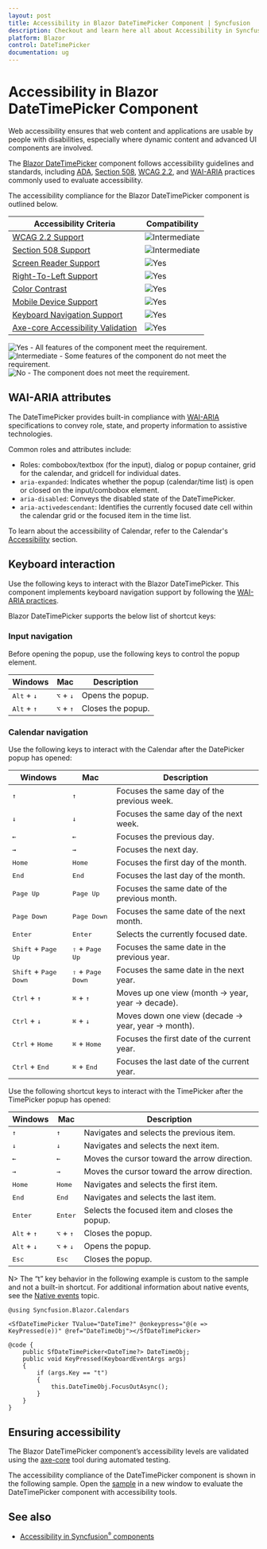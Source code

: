 ```yaml
---
layout: post
title: Accessibility in Blazor DateTimePicker Component | Syncfusion
description: Checkout and learn here all about Accessibility in Syncfusion Blazor Datetime Picker component and more.
platform: Blazor
control: DateTimePicker
documentation: ug
---
```


# Accessibility in Blazor DateTimePicker Component

Web accessibility ensures that web content and applications are usable by people with disabilities, especially where dynamic content and advanced UI components are involved.

The [Blazor DateTimePicker](https://www.syncfusion.com/blazor-components/blazor-datetime-picker) component follows accessibility guidelines and standards, including [ADA](https://www.ada.gov/), [Section 508](https://www.section508.gov/), [WCAG 2.2](https://www.w3.org/TR/WCAG22/), and [WAI-ARIA](https://www.w3.org/TR/wai-aria/#roles) practices commonly used to evaluate accessibility.

The accessibility compliance for the Blazor DateTimePicker component is outlined below.

| Accessibility Criteria | Compatibility |
| -- | -- |
| [WCAG 2.2 Support](../common/accessibility#accessibility-standards) | <img src="https://cdn.syncfusion.com/content/images/documentation/partial.png" alt="Intermediate"> |
| [Section 508 Support](../common/accessibility#accessibility-standards) | <img src="https://cdn.syncfusion.com/content/images/documentation/partial.png" alt="Intermediate"> |
| [Screen Reader Support](../common/accessibility#screen-reader-support) | <img src="https://cdn.syncfusion.com/content/images/documentation/full.png" alt="Yes"> |
| [Right-To-Left Support](../common/accessibility#right-to-left-support) | <img src="https://cdn.syncfusion.com/content/images/documentation/full.png" alt="Yes"> |
| [Color Contrast](../common/accessibility#color-contrast) | <img src="https://cdn.syncfusion.com/content/images/documentation/full.png" alt="Yes"> |
| [Mobile Device Support](../common/accessibility#mobile-device-support) | <img src="https://cdn.syncfusion.com/content/images/documentation/full.png" alt="Yes"> |
| [Keyboard Navigation Support](../common/accessibility#keyboard-navigation-support) | <img src="https://cdn.syncfusion.com/content/images/documentation/full.png" alt="Yes"> |
| [Axe-core Accessibility Validation](../common/accessibility#ensuring-accessibility) | <img src="https://cdn.syncfusion.com/content/images/documentation/full.png" alt="Yes"> |

<style>
    .post .post-content img {
        display: inline-block;
        margin: 0.5em 0;
    }
</style>
<div><img src="https://cdn.syncfusion.com/content/images/documentation/full.png" alt="Yes"> - All features of the component meet the requirement.</div>

<div><img src="https://cdn.syncfusion.com/content/images/documentation/partial.png" alt="Intermediate"> - Some features of the component do not meet the requirement.</div>

<div><img src="https://cdn.syncfusion.com/content/images/documentation/not-supported.png" alt="No"> - The component does not meet the requirement.</div>

## WAI-ARIA attributes

The DateTimePicker provides built-in compliance with [WAI-ARIA](https://www.w3.org/WAI/ARIA/apg/) specifications to convey role, state, and property information to assistive technologies.

Common roles and attributes include:
- Roles: combobox/textbox (for the input), dialog or popup container, grid for the calendar, and gridcell for individual dates.
- `aria-expanded`: Indicates whether the popup (calendar/time list) is open or closed on the input/combobox element.
- `aria-disabled`: Conveys the disabled state of the DateTimePicker.
- `aria-activedescendant`: Identifies the currently focused date cell within the calendar grid or the focused item in the time list.

To learn about the accessibility of Calendar, refer to the Calendar's [Accessibility](https://blazor.syncfusion.com/documentation/calendar/accessibility) section.

## Keyboard interaction

Use the following keys to interact with the Blazor DateTimePicker. This component implements keyboard navigation support by following the [WAI-ARIA practices](https://www.w3.org/WAI/ARIA/apg/).

Blazor DateTimePicker supports the below list of shortcut keys:

### Input navigation

Before opening the popup, use the following keys to control the popup element.

| Windows | Mac | Description |
| --- | --- | --- |
| <kbd>Alt</kbd> + <kbd>↓</kbd> | <kbd>⌥</kbd> + <kbd>↓</kbd> | Opens the popup. |
| <kbd>Alt</kbd> + <kbd>↑</kbd> | <kbd>⌥</kbd> + <kbd>↑</kbd> | Closes the popup. |

### Calendar navigation

Use the following keys to interact with the Calendar after the DatePicker popup has opened:

| Windows | Mac | Description |
| --- | --- | --- |
| <kbd>↑</kbd> | <kbd>↑</kbd> | Focuses the same day of the previous week. |
| <kbd>↓</kbd> | <kbd>↓</kbd> | Focuses the same day of the next week. |
| <kbd>←</kbd> | <kbd>←</kbd> | Focuses the previous day. |
| <kbd>→</kbd> | <kbd>→</kbd> | Focuses the next day. |
| <kbd>Home</kbd> | <kbd>Home</kbd> | Focuses the first day of the month. |
| <kbd>End</kbd> | <kbd>End</kbd> | Focuses the last day of the month. |
| <kbd>Page Up</kbd> | <kbd>Page Up</kbd> | Focuses the same date of the previous month. |
| <kbd>Page Down</kbd> | <kbd>Page Down</kbd> | Focuses the same date of the next month. |
| <kbd>Enter</kbd> | <kbd>Enter</kbd> | Selects the currently focused date. |
| <kbd>Shift</kbd> + <kbd>Page Up</kbd> | <kbd>⇧</kbd> + <kbd>Page Up</kbd> | Focuses the same date in the previous year. |
| <kbd>Shift</kbd> + <kbd>Page Down</kbd> | <kbd>⇧</kbd> + <kbd>Page Down</kbd> | Focuses the same date in the next year. |
| <kbd>Ctrl</kbd> + <kbd>↑</kbd> | <kbd>⌘</kbd> + <kbd>↑</kbd> | Moves up one view (month → year, year → decade). |
| <kbd>Ctrl</kbd> + <kbd>↓</kbd> | <kbd>⌘</kbd> + <kbd>↓</kbd> | Moves down one view (decade → year, year → month). |
| <kbd>Ctrl</kbd> + <kbd>Home</kbd> | <kbd>⌘</kbd> + <kbd>Home</kbd> | Focuses the first date of the current year. |
| <kbd>Ctrl</kbd> + <kbd>End</kbd> | <kbd>⌘</kbd> + <kbd>End</kbd> | Focuses the last date of the current year. |

Use the following shortcut keys to interact with the TimePicker after the TimePicker popup has opened:

| Windows | Mac | Description |
| --- | --- | --- |
| <kbd>↑</kbd> | <kbd>↑</kbd> | Navigates and selects the previous item. |
| <kbd>↓</kbd> | <kbd>↓</kbd> | Navigates and selects the next item. |
| <kbd>←</kbd> | <kbd>←</kbd> | Moves the cursor toward the arrow direction. |
| <kbd>→</kbd> | <kbd>→</kbd> | Moves the cursor toward the arrow direction. |
| <kbd>Home</kbd> | <kbd>Home</kbd> | Navigates and selects the first item. |
| <kbd>End</kbd> | <kbd>End</kbd> | Navigates and selects the last item. |
| <kbd>Enter</kbd> | <kbd>Enter</kbd> | Selects the focused item and closes the popup. |
| <kbd>Alt</kbd> + <kbd>↑</kbd> | <kbd>⌥</kbd> + <kbd>↑</kbd> | Closes the popup. |
| <kbd>Alt</kbd> + <kbd>↓</kbd> | <kbd>⌥</kbd> + <kbd>↓</kbd> | Opens the popup. |
| <kbd>Esc</kbd> | <kbd>Esc</kbd> | Closes the popup. |

N> The “t” key behavior in the following example is custom to the sample and not a built-in shortcut. For additional information about native events, see the [Native events](https://blazor.syncfusion.com/documentation/datetime-picker/native-events) topic.

```cshtml
@using Syncfusion.Blazor.Calendars

<SfDateTimePicker TValue="DateTime?" @onkeypress="@(e => KeyPressed(e))" @ref="DateTimeObj"></SfDateTimePicker>

@code {
    public SfDateTimePicker<DateTime?> DateTimeObj;
    public void KeyPressed(KeyboardEventArgs args)
    {
        if (args.Key == "t")
        {
            this.DateTimeObj.FocusOutAsync();
        }
    }
}
```

## Ensuring accessibility

The Blazor DateTimePicker component’s accessibility levels are validated using the [axe-core](https://www.npmjs.com/package/axe-core) tool during automated testing.

The accessibility compliance of the DateTimePicker component is shown in the following sample. Open the [sample](https://blazor.syncfusion.com/accessibility/datetimepicker) in a new window to evaluate the DateTimePicker component with accessibility tools.

## See also

* [Accessibility in Syncfusion<sup style="font-size:70%">&reg;</sup> components](../common/accessibility)
